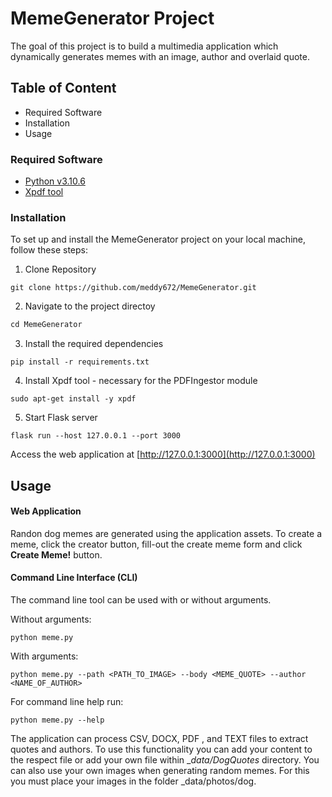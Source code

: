# MemeGenerator Project
The goal of this project is to build a multimedia application which dynamically generates memes with an image, author and overlaid quote.

## Table of Content
* Required Software
* Installation
* Usage

### Required Software
* [Python v3.10.6](https://www.python.org/downloads/)
* [Xpdf tool](https://www.xpdfreader.com/download.html)

### Installation
To set up and install the MemeGenerator project on your local machine, follow these steps:
1. Clone Repository
```
git clone https://github.com/meddy672/MemeGenerator.git
```
2. Navigate to the project directoy
```javascript
cd MemeGenerator
```
3. Install the required dependencies
```
pip install -r requirements.txt
```
4. Install Xpdf tool - necessary for the PDFIngestor module
```
sudo apt-get install -y xpdf
```
5. Start Flask server
```
flask run --host 127.0.0.1 --port 3000
```
Access the web application at [http://127.0.0.1:3000](http://127.0.0.1:3000)


## Usage

#### Web Application
Randon dog memes are generated using the application assets. To create a meme, click the creator button, fill-out the create meme form and click **Create Meme!** button.

#### Command Line Interface (CLI)
The command line tool can be used with or without arguments. 

Without arguments:
```
python meme.py
```

With arguments:
```
python meme.py --path <PATH_TO_IMAGE> --body <MEME_QUOTE> --author <NAME_OF_AUTHOR>
``` 

For command line help run:
```
python meme.py --help
```

The application can process CSV, DOCX, PDF , and TEXT files to extract quotes and authors. To use this functionality you can add your content to the respect file or add your own file within __data/DogQuotes_ directory. You can also use your own images when generating random memes. For this you must place your images in the folder _data/photos/dog.






